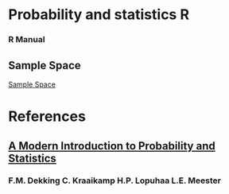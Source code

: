 # Probability and statistics R
### R Manual

## Sample Space
[Sample Space](https://github.com/TheGlitchCat/probability-and-statistics-R/tree/master/Sample%20Space)





# References 
## [A Modern Introduction to Probability and Statistics](https://cis.temple.edu/~latecki/Courses/CIS2033-Spring13/Modern_intro_probability_statistics_Dekking05.pdf)
### F.M. Dekking C. Kraaikamp H.P. Lopuhaa L.E. Meester